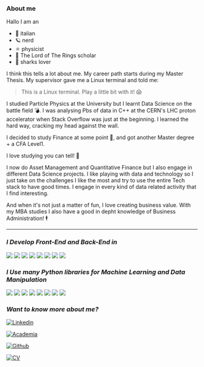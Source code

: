 ### About me

Hallo I am an 
- 🍕 italian
- 🪐 nerd
- ⚛️ physicist
- 💍 The Lord of The Rings scholar
- 🦈 sharks lover

I think this tells a lot about me. My career path starts during my Master Thesis. My supervisor gave me a Linux terminal and told me:
> This is a Linux terminal. Play a little bit with it! 😱

I studied Particle Physics at the University but I learnt Data Science on the battle field 💣. I was analysing Pbs of data  in C++ at the CERN's LHC proton accelerator when Stack Overflow was just at the beginning. I learned the hard way, cracking my head against the wall.

I decided to study Finance at some point 💸, and got another Master degree + a CFA Level1. 

I love studying you can tell! 📖

I now do Asset Management and Quantitative Finance but I also engage in different Data Science projects. I like playing with data and technology so I just take on the challenges I like the most and try to use the entire Tech stack to have good times. I engage in every kind of data related activity that I find interesting.

And when it's not just a matter of fun, I love creating business value. With my MBA studies I also have a good in depht knowledge of Business Administration! 🕴️ 

***

### **_I Develop Front-End and Back-End in_**

[![](https://img.shields.io/badge/C++-030f73?style=for-the-badge&logo=cplusplus)]()
[![](https://img.shields.io/badge/Python-B5a300?style=for-the-badge&logo=python)]()
[![](https://img.shields.io/badge/Javascript-black?style=for-the-badge&logo=javascript)]()
[![](https://img.shields.io/badge/HTML-730305?style=for-the-badge&logo=html5)]()
[![](https://img.shields.io/badge/CSS-orange?style=for-the-badge&logo=css3)]()
[![](https://img.shields.io/badge/Excel-07502d?style=for-the-badge&logo=microsoftexcel)]()
[![](https://img.shields.io/badge/VBA-07502d?style=for-the-badge&logo=excel)]()
[![](https://img.shields.io/badge/SQL-110354?style=for-the-badge&logo=sqlite)]()

### **_I Use many Python libraries for Machine Learning and Data Manipulation_**

[![](https://img.shields.io/badge/pandas-030f73?style=for-the-badge&logo=pandas)]()
[![](https://img.shields.io/badge/numpy-D28e08?style=for-the-badge&logo=numpy)]()
[![](https://img.shields.io/badge/selenium-045032?style=for-the-badge&logo=selenium)]()
[![](https://img.shields.io/badge/keras-C10316?style=for-the-badge&logo=keras)]()
[![](https://img.shields.io/badge/opencv-110354?style=for-the-badge&logo=opencv)]()
[![](https://img.shields.io/badge/scikit%20learn-A64203?style=for-the-badge&logo=scikitlearn)]()
[![](https://img.shields.io/badge/scikit%20image-414141?style=for-the-badge&logo=scikitlearn)]()
[![](https://img.shields.io/badge/flask-730305?style=for-the-badge&logo=flask)]()

### **_Want to know more about me?_**

[![Linkedin](https://img.shields.io/badge/Linkedin-blue?style=for-the-badge&logo=linkedin)](https://www.linkedin.com/in/giulio-cornelio-grossi/)

[![Academia](https://img.shields.io/badge/Publications-orange?style=for-the-badge&logo=academia)](https://independent.academia.edu/GiulioCornelioGrossi)

[![Github](https://img.shields.io/badge/Github-black?style=for-the-badge&logo=github)](https://github.com/gcgrossi)

[![CV](https://img.shields.io/badge/Download%20CV-C10316?style=for-the-badge&logo=pdf)](https://drive.google.com/file/d/1blHlMI5qrSt8sBpUlDk41PPJ-uxXDa2D/view?usp=sharing)
<!--
**gcgrossi/gcgrossi** is a ✨ _special_ ✨ repository because its `README.md` (this file) appears on your GitHub profile.

Here are some ideas to get you started:

- 🔭 I’m currently working on ...
- 🌱 I’m currently learning ...
- 👯 I’m looking to collaborate on ...
- 🤔 I’m looking for help with ...
- 💬 Ask me about ...
- 📫 How to reach me: ...
- 😄 Pronouns: ...
- ⚡ Fun fact: ...
-->
